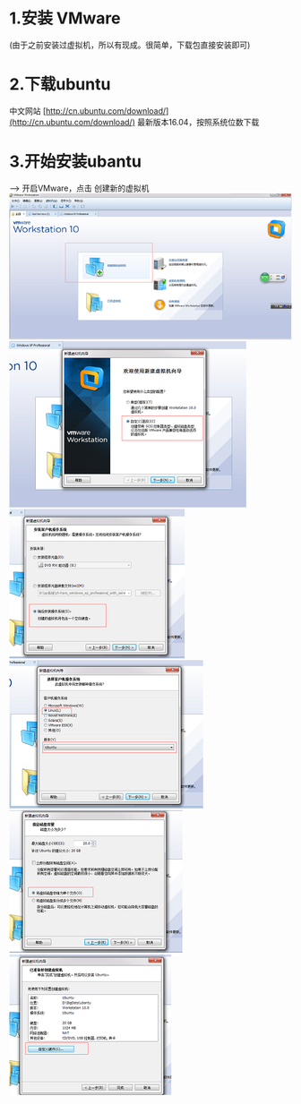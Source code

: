 ﻿# 1.安装 VMware

(由于之前安装过虚拟机，所以有现成。很简单，下载包直接安装即可)

# 2.下载ubuntu

中文网站 [http://cn.ubuntu.com/download/](http://cn.ubuntu.com/download/)  最新版本16.04，按照系统位数下载

# 3.开始安装ubantu

   —> 开启VMware，点击  创建新的虚拟机
   ![图片1](https://github.com/Hiooary/Ubuntu/blob/master/images/图片1.png)  
   ![图片1](https://github.com/Hiooary/Ubuntu/blob/master/images/图片2.png)
   ![图片1](https://github.com/Hiooary/Ubuntu/blob/master/images/图片3.png)
   ![图片1](https://github.com/Hiooary/Ubuntu/blob/master/images/图片4.png)
   ![图片1](https://github.com/Hiooary/Ubuntu/blob/master/images/图片5.png)
   ![图片1](https://github.com/Hiooary/Ubuntu/blob/master/images/图片6.png)  


 
